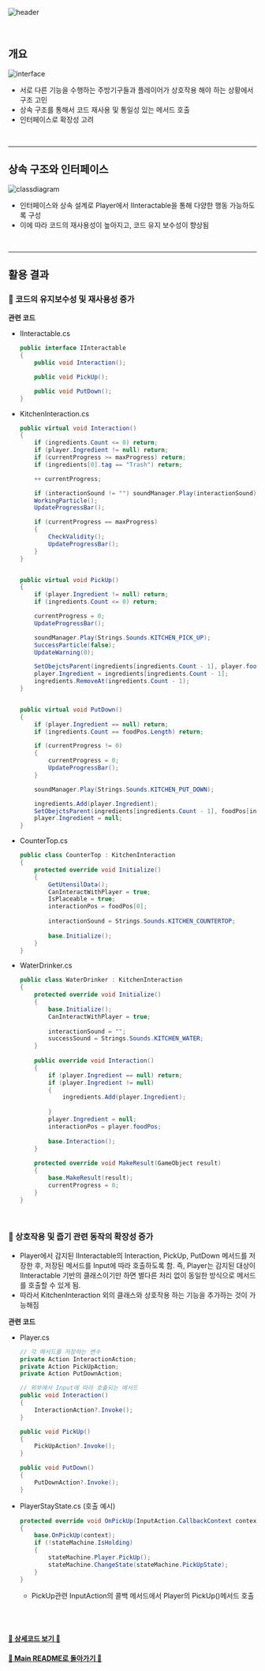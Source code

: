 ![header](https://capsule-render.vercel.app/api?type=cylinder&color=A1B6FF&height=150&section=header&text=Interface&fontSize=60&fontColor=ECFBFF&animation=fadeIn)

<br>

## 개요

![interface](https://github.com/TodangTodang/TodangTodangPublic/assets/62470991/c9b39bf8-43ad-482d-8613-f5f44108d0f1)

- 서로 다른 기능을 수행하는 주방기구들과 플레이어가 상호작용 해야 하는 상황에서 구조 고민
- 상속 구조를 통해서 코드 재사용 및 통일성 있는 메서드 호출
- 인터페이스로 확장성 고려

<br>

---

## 상속 구조와 인터페이스

![classdiagram](https://github.com/TodangTodang/TodangTodangPublic/assets/62470991/e1ecb981-680a-4382-879b-e463b7b1b7b3)

- 인터페이스와 상속 설계로 Player에서 IInteractable을 통해 다양한 행동 가능하도록 구성
- 이에 따라 코드의 재사용성이 높아지고, 코드 유지 보수성이 향상됨

<br>

---

## 활용 결과

### 💫 코드의 유지보수성 및 재사용성 증가

**관련 코드**

- IInteractable.cs
    
    ```cs
    public interface IInteractable
    {    
        public void Interaction();
    
        public void PickUp();
    
        public void PutDown();
    }
    ```
    
- KitchenInteraction.cs
    
    ```cs
    public virtual void Interaction()
    {
        if (ingredients.Count <= 0) return;
        if (player.Ingredient != null) return;
        if (currentProgress >= maxProgress) return;
        if (ingredients[0].tag == "Trash") return;
    
        ++ currentProgress;
    
        if (interactionSound != "") soundManager.Play(interactionSound);
        WorkingParticle();
        UpdateProgressBar();
    
        if (currentProgress == maxProgress)
        {
            CheckValidity();
            UpdateProgressBar();
        }
    }
    
    
    public virtual void PickUp()
    {
        if (player.Ingredient != null) return;
        if (ingredients.Count <= 0) return;
    
        currentProgress = 0;
        UpdateProgressBar();
    
        soundManager.Play(Strings.Sounds.KITCHEN_PICK_UP);
        SuccessParticle(false);
        UpdateWarning(0);
    
        SetObejctsParent(ingredients[ingredients.Count - 1], player.foodPos);
        player.Ingredient = ingredients[ingredients.Count - 1];
        ingredients.RemoveAt(ingredients.Count - 1);
    }
    
    
    public virtual void PutDown()
    {
        if (player.Ingredient == null) return;
        if (ingredients.Count == foodPos.Length) return;
    
        if (currentProgress != 0)
        {
            currentProgress = 0;
            UpdateProgressBar();
        }
    
        soundManager.Play(Strings.Sounds.KITCHEN_PUT_DOWN);
    
        ingredients.Add(player.Ingredient);
        SetObejctsParent(ingredients[ingredients.Count - 1], foodPos[ingredients.Count - 1]);
        player.Ingredient = null;
    }
    ```
    
- CounterTop.cs
    
    ```cs
    public class CounterTop : KitchenInteraction
    {
        protected override void Initialize()
        {
            GetUtensilData();
            CanInteractWithPlayer = true;
            IsPlaceable = true;
            interactionPos = foodPos[0];
        
            interactionSound = Strings.Sounds.KITCHEN_COUNTERTOP;
        
            base.Initialize();
        }
    }
    ```
    
- WaterDrinker.cs
    
    ```cs
    public class WaterDrinker : KitchenInteraction
    {
        protected override void Initialize()
        {
            base.Initialize();
            CanInteractWithPlayer = true;
        
            interactionSound = "";
            successSound = Strings.Sounds.KITCHEN_WATER;
        }
        
        public override void Interaction()
        {
            if (player.Ingredient == null) return;
            if (player.Ingredient != null)
            {
                ingredients.Add(player.Ingredient);
        
            }
            player.Ingredient = null;
            interactionPos = player.foodPos;
        
            base.Interaction();
        }
        
        protected override void MakeResult(GameObject result)
        {
            base.MakeResult(result);
            currentProgress = 0;
        }
    }
    ```

<br>

### 💫 상호작용 및 줍기 관련 동작의 확장성 증가

- Player에서 감지된 IInteractable의 Interaction, PickUp, PutDown 메서드를 저장한 후, 저장된 메서드를 Input에 따라 호출하도록 함. 즉, Player는 감지된 대상이 IInteractable 기반의 클래스이기만 하면 별다른 처리 없이 동일한 방식으로 메서드를 호출할 수 있게 됨.
- 따라서 KitchenInteraction 외의 클래스와 상호작용 하는 기능을 추가하는 것이 가능해짐

**관련 코드**

- Player.cs
    
    ```cs
    // 각 메서드를 저장하는 변수
    private Action InteractionAction;
    private Action PickUpAction;
    private Action PutDownAction;
    
    // 외부에서 Input에 따라 호출되는 메서드
    public void Interaction()
    {
        InteractionAction?.Invoke();
    }
    
    public void PickUp()
    {
        PickUpAction?.Invoke();
    }
    
    public void PutDown()
    {
        PutDownAction?.Invoke();
    }
    ```
    
- PlayerStayState.cs (호출 예시)
    
    ```cs
    protected override void OnPickUp(InputAction.CallbackContext context)
    {
        base.OnPickUp(context);
        if (!stateMachine.IsHolding)
        {
            stateMachine.Player.PickUp();
            stateMachine.ChangeState(stateMachine.PickUpState);
        }
    }
    ```
    
    - PickUp관련 InputAction의 콜백 메서드에서 Player의 PickUp()메서드 호출


<br><br>


#### [🐰 상세코드 보기 🐰](https://github.com/szlovelee/TodangCodes-LHJ/tree/main/%EB%8B%A4%EC%96%91%ED%95%9C%20%EC%A3%BC%EB%B0%A9%EA%B8%B0%EA%B5%AC%EB%A5%BC%20%ED%95%98%EB%82%98%EC%9D%98%20%ED%81%B4%EB%9E%98%EC%8A%A4%2C%20%EC%9D%B8%ED%84%B0%ED%8E%98%EC%9D%B4%EC%8A%A4%EB%A1%9C)

#### [🌙 Main README로 돌아가기 🌙](/README.md)
